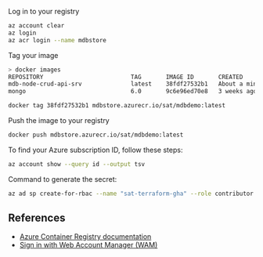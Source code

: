 
Log in to your registry

```sh
az account clear
az login
az acr login --name mdbstore
```

Tag your image
```sh
> docker images
REPOSITORY                         TAG       IMAGE ID       CREATED              SIZE
mdb-node-crud-api-srv              latest    38fdf27532b1   About a minute ago   326MB
mongo                              6.0       9c6e96ed70e8   3 weeks ago          1.01GB
```

```sh
docker tag 38fdf27532b1 mdbstore.azurecr.io/sat/mdbdemo:latest
```

Push the image to your registry
```sh
docker push mdbstore.azurecr.io/sat/mdbdemo:latest
```

To find your Azure subscription ID, follow these steps:
```sh
az account show --query id --output tsv
```

Command to generate the secret:
```sh
az ad sp create-for-rbac --name "sat-terraform-gha" --role contributor --scopes /subscriptions/3f7b9118-7a1e-4a47-5424-3c1fg1b25g5c --sdk-auth
```


## References
- [Azure Container Registry documentation](https://learn.microsoft.com/en-us/azure/container-registry/)
- [Sign in with Web Account Manager (WAM)](https://learn.microsoft.com/en-us/cli/azure/authenticate-azure-cli-interactively#sign-in-with-web-account-manager-wam-on-windows)